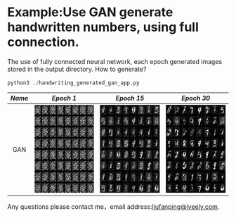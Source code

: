 # Example:Use GAN generate handwritten numbers, using full connection.
 The use of fully connected neural network, each epoch generated images stored in the output directory.
 How to generate?
 ```python
 python3 ./handwriting_generated_gan_app.py
 ```
 
 *Name* | *Epoch 1* | *Epoch 15* | *Epoch 30* |
:---: | :---: | :---: | :---: |
 GAN | <img src='../data/images/08/epoch-0.jpg' height='200px'> | <img src='../data/images/08/epoch-15.jpg' height='200px'> | <img src='../data/images/08/epoch-30.jpg' height='200px'> |

 Any questions please contact me，email address:<liufanping@iveely.com>.